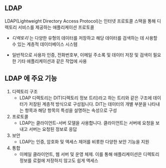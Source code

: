 ## LDAP

LDAP(Lightweight Directory Access Protocol)는 인터넷 프로토콜 스택을 통해 디렉토리 서비스를 제공하는 애플리케이션 프로토콜

 - *디렉토리* 는 다양한 유형의 데이터를 저장하고 해당 데이터를 검색하는 데 사용할 수 있는 계층적 데이터베이스 시스템

- 일반적으로 사용자 인증, 전화번호부, 이메일 주소록 및 데이터 저장 및 검색이 필요한 기타 애플리케이션과 같은 작업에 사용


## LDAP 에 주요 기능

1. 디렉토리 구조
   - LDAP 디렉토리는 DIT(디렉토리 정보 트리)라고 하는 트리와 같은 구조에 데이터가 저장된 계층적 방식으로 구성됩니다. DIT는 데이터의 개별 부분을 나타내는 항목과 해당 항목의 특성을 설명하는 속성으로 구성
2. 프로토콜
   - LDAP는 클라이언트-서버 모델을 사용합니다. 클라이언트는 서버에 요청을 보내고 서버는 요청된 정보로 응답
3. 보안 
   - LDAP는 인증, 암호화 및 액세스 제어를 비롯한 다양한 보안 기능을 지원
4. 통합
    - 이메일 클라이언트, 웹 서버 및 운영 체제. 이를 통해 애플리케이션은 디렉토리 정보를 로컬에 저장하지 않고도 쉽게 액세스

